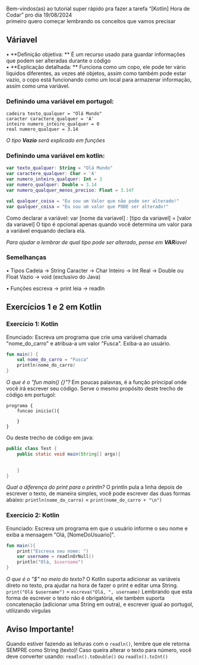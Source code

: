 Bem-vindos(as) ao tutorial super rápido pra fazer a tarefa “[Kotlin] Hora de Codar” pro dia 19/08/2024 <br/>
primeiro quero começar lembrando os conceitos que vamos precisar <br/>

## Váriavel
• **Definição objetiva: **
   É um recurso usado para guardar informações que podem ser alteradas durante o código
<br/>
• **Explicação detalhada: **
   Funciona como um copo, ele pode ter vário liquidos diferentes, as vezes até objetos, assim como também pode estar vazio, o copo está funcionando como um local para armazenar informação, assim como uma variável.

### Definindo uma variável em portugol:
```portugol
cadeira texto_qualquer = "Olá Mundo"
caracter caractere_qualquer = 'A'
inteiro numero_inteiro_qualquer = 0 
real numero_qualquer = 3.14
```
*O tipo **Vazio** será explicado em funções*

### Definindo uma variável em kotlin:
```kotlin
var texto_qualquer: String = "Olá Mundo"
var caractere_qualquer: Char = 'A'
var numero_inteiro_qualquer: Int = 3
var numero_qualquer: Double = 3.14
var numero_qualquer_menos_preciso: Float = 3.14f

val qualquer_coisa = "Eu sou um Valor que não pode ser alterado!"
var qualquer_coisa = "Eu sou um valor que PODE ser alterado!"
```
Como declarar a variável: 
var [nome da variavel] : [tipo da variavel] = [valor da variavel]
O tipo é opcional apenas quando você determina um valor para a variável enquando declara ela.

*Para ajudar a lembrar de qual tipo pode ser alterado, pense em **VAR**íavel*

### Semelhanças
• Tipos
Cadeia → String
Caracter → Char
Inteiro → Int
Real → Double ou Float
Vazio → void (exclusivo do Java)

• Funções
escreva → print
leia → readln

## Exercícios 1 e 2 em Kotlin
### Exercício 1: Kotlin
Enunciado: Escreva um programa que crie uma variável chamada "nome_do_carro" e atribua-a um valor "Fusca". Exiba-a ao usuário.
```kotlin
fun main() {
    val nome_do_carro = "Fusca"
    println(nome_do_carro)
}
```
*O que é o "fun main() {}"?*
Em poucas palavras, é a função principal onde você irá escrever seu código. Serve o mesmo propósito deste trecho de código em portugol:
```portugol
programa {
    funcao inicio(){

    }
}
```
Ou deste trecho de código em java:
```java
public class Test {
	public static void main(String[] args){

			
	}
}
```

*Qual a diferença do print para o println?*
O println pula a linha depois de escrever o texto, de maneira simples, você pode escrever das duas formas abaixo:
`println(nome_do_carro)` = `print(nome_do_carro + "\n")`

### Exercício 2: Kotlin
Enunciado: Escreva um programa em que o usuário informe o seu nome e exiba a mensagem "Olá, [NomeDoUsuario]".
```kotlin
fun main(){
    print("Escreva seu nome: ")
    var username = readlnOrNull()
    println("Olá, $username")
}
```
*O que é o "$" no meio do texto?*
O Kotlin suporta adicionar as variáveis direto no texto, pra ajudar na hora de fazer o print e editar uma String.
`print("Olá $username")` = `escreva("Olá, ", username)`
Lembrando que esta forma de escrever o texto não é obrigatória, ele também suporta concatenação (adicionar uma String em outra), e escrever igual ao portugol, utilizando virgulas

## Aviso Importante!
Quando estiver fazendo as leituras com o `readln()`, lembre que ele retorna SEMPRE como String (texto)! Caso queira alterar o texto para número, você deve converter usando: `readln().toDouble()` ou `readln().toInt()`
